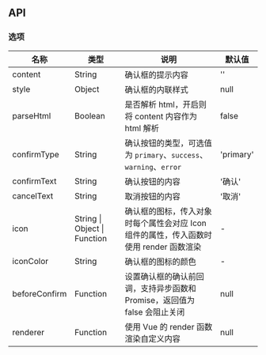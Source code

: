 ## API

### 选项

| 名称          | 类型                         | 说明                                                                                   | 默认值    |
| ------------- | ---------------------------- | -------------------------------------------------------------------------------------- | --------- |
| content       | String                       | 确认框的提示内容                                                                       | ''        |
| style         | Object                       | 确认框的内联样式                                                                       | null      |
| parseHtml     | Boolean                      | 是否解析 html，开启则将 content 内容作为 html 解析                                     | false     |
| confirmType   | String                       | 确认按钮的类型，可选值为 `primary`、`success`、`warning`、`error`                      | 'primary' |
| confirmText   | String                       | 确认按钮的内容                                                                         | '确认'    |
| cancelText    | String                       | 取消按钮的内容                                                                         | '取消'    |
| icon          | String \| Object \| Function | 确认框的图标，传入对象时每个属性会对应 Icon 组件的属性，传入函数时使用 render 函数渲染 | -         |
| iconColor     | String                       | 确认框的图标的颜色                                                                     | -         |
| beforeConfirm | Function                     | 设置确认框的确认前回调，支持异步函数和 Promise，返回值为 false 会阻止关闭              | null      |
| renderer      | Function                     | 使用 Vue 的 render 函数渲染自定义内容                                                  | null      |
